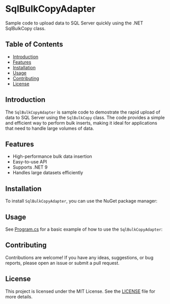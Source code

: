 # SqlBulkCopyAdapter

Sample code to upload data to SQL Server quickly using the .NET SqlBulkCopy class.

## Table of Contents
- [Introduction](#introduction)
- [Features](#features)
- [Installation](#installation)
- [Usage](#usage)
- [Contributing](#contributing)
- [License](#license)

## Introduction
The `SqlBulkCopyAdapter` is sample code to demostrate the rapid upload of data to SQL Server using the `SqlBulkCopy` class. The code provides a simple and efficient way to perform bulk inserts, making it ideal for applications that need to handle large volumes of data.

## Features
- High-performance bulk data insertion
- Easy-to-use API
- Supports .NET 9
- Handles large datasets efficiently

## Installation
To install `SqlBulkCopyAdapter`, you can use the NuGet package manager:

## Usage
See [Program.cs](src/Program.cs) for a basic example of how to use the `SqlBulkCopyAdapter`:

## Contributing
Contributions are welcome! If you have any ideas, suggestions, or bug reports, please open an issue or submit a pull request.

## License
This project is licensed under the MIT License. See the [LICENSE](LICENSE) file for more details.
